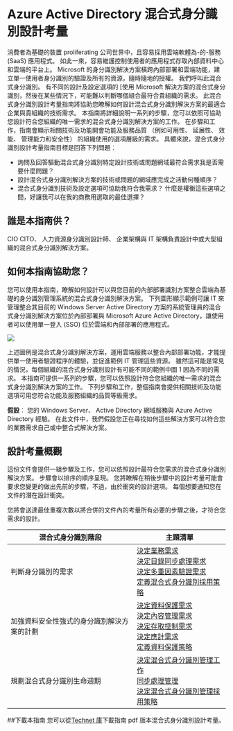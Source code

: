 <properties
    pageTitle="Azure Active Directory 混合式身分識別設計考量-概觀 |Microsoft Azure"
    description="概觀與內容的地圖的混合式身分識別設計考量指南"
    documentationCenter=""
    services="active-directory"
    authors="billmath"
    manager="femila"
    editor=""/>

<tags
    ms.service="active-directory"
    ms.devlang="na"
    ms.topic="article"
    ms.tgt_pltfrm="na"
    ms.workload="identity" 
    ms.date="08/08/2016"
    ms.author="billmath"/>

# <a name="azure-active-directory-hybrid-identity-design-considerations"></a>Azure Active Directory 混合式身分識別設計考量

消費者為基礎的裝置 proliferating 公司世界中，且容易採用雲端軟體為-的-服務 (SaaS) 應用程式。 如此一來，容易維護控制使用者的應用程式存取內部資料中心和雲端的平台上。  Microsoft 的身分識別解決方案橫跨內部部署和雲端功能，建立單一使用者身分識別的驗證及所有的資源，隨時隨地的授權。 我們呼叫此混合式身分識別。 有不同的設計及設定選項的 [使用 Microsoft 解決方案的混合式身分識別，然後在某些情況下，可能難以判斷哪個組合最符合貴組織的需求。 此混合式身分識別設計考量指南將協助您瞭解如何設計混合式身分識別解決方案的最適合企業與貴組織的技術需求。  本指南將詳細說明一系列的步驟，您可以依照可協助您設計符合您組織的唯一需求的混合式身分識別解決方案的工作。 在步驟和工作，指南會顯示相關技術及功能開會功能及服務品質 （例如可用性、 延展性、 效能、 管理能力和安全性） 的組織使用的選項層級的需求。 具體來說，混合式身分識別設計考量指南目標是回答下列問題︰ 

- 詢問及回答驅動混合式身分識別特定設計技術或問題網域最符合需求我是否需要什麼問題？
- 設計混合式身分識別解決方案的技術或問題的網域應完成之活動何種順序？ 
- 混合式身分識別技術及設定選項可協助我符合我需求？ 什麼是權衡這些選項之間，好讓我可以在我的商務用選取的最佳選擇？


## <a name="who-is-this-guide-intended-for"></a>誰是本指南供？
 CIO CITO、 人力資源身分識別設計師、 企業架構與 IT 架構負責設計中或大型組織的混合式身分識別解決方案。

## <a name="how-can-this-guide-help-you"></a>如何本指南協助您？ 
您可以使用本指南，瞭解如何設計可以與您目前的內部部署識別方案整合雲端為基礎的身分識別管理系統的混合式身分識別解決方案。 下列圖形顯示範例可讓 IT 來管理整合其目前的 Windows Server Active Directory 方案的系統管理員的混合式身分識別解決方案位於內部部署與 Microsoft Azure Active Directory，讓使用者可以使用單一登入 (SSO) 位於雲端和內部部署的應用程式。

![](./media/hybrid-id-design-considerations/hybridID-example.png)


上述圖例是混合式身分識別解決方案，運用雲端服務以整合內部部署功能，才能提供單一使用者驗證程序的體驗，並促進範例 IT 管理這些資源。 雖然這可能是常見的情況，每個組織的混合式身分識別設計有可能不同的範例中圖 1 因為不同的需求。 本指南可提供一系列的步驟，您可以依照設計符合您組織的唯一需求的混合式身分識別解決方案的工作。 下列步驟和工作，整個指南會提供相關技術及功能選項可用您符合功能及服務組織的品質等級需求。

**假設**︰ 您的 Windows Server、 Active Directory 網域服務與 Azure Active Directory 經驗。 在此文件中，我們假設您正在尋找如何這些解決方案可以符合您的業務需求自己或中整合式解決方案。

## <a name="design-considerations-overview"></a>設計考量概觀
這份文件會提供一組步驟及工作，您可以依照設計最符合您需求的混合式身分識別解決方案。 步驟會以排序的順序呈現。 您將瞭解在稍後步驟中的設計考量可能會要求您變更的做出先前的步驟，不過，由於衝突的設計選項。 每個想要通知您在文件的潛在設計衝突。 

您將會送達最佳重複次數以將合併的文件內的考量所有必要的步驟之後，才符合您需求的設計。 

| 混合式身分識別階段                                             | 主題清單                                                                                                                                                                                       |
|-------------------------------------------------------------------|--------------------------------------------------------------------------------------------------------------------------------------------------------------------------------------------------|
| 判斷身分識別的需求                                   | [決定業務需求](active-directory-hybrid-identity-design-considerations-business-needs.md)<br> [決定目錄同步處理需求](active-directory-hybrid-identity-design-considerations-directory-sync-requirements.md)<br> [決定多重因素驗證需求](active-directory-hybrid-identity-design-considerations-multifactor-auth-requirements.md)<br> [定義混合式身分識別採用策略](active-directory-hybrid-identity-design-considerations-identity-adoption-strategy.md)                       |
| 加強資料安全性強式的身分識別解決方案的計劃 | [決定資料保護需求](active-directory-hybrid-identity-design-considerations-dataprotection-requirements.md) <br> [決定內容管理需求](active-directory-hybrid-identity-design-considerations-contentmgt-requirements.md)<br> [決定存取控制需求](active-directory-hybrid-identity-design-considerations-accesscontrol-requirements.md)<br> [決定應計需求](active-directory-hybrid-identity-design-considerations-incident-response-requirements.md) <br> [定義資料保護策略](active-directory-hybrid-identity-design-considerations-data-protection-strategy.md)  |
| 規劃混合式身分識別生命週期                                | [決定混合式身分識別管理工作](active-directory-hybrid-identity-design-considerations-hybrid-id-management-tasks.md) <br> [同步處理管理](active-directory-hybrid-identity-design-considerations-hybrid-id-management-tasks.md)<br> [決定混合式身分識別管理採用策略](active-directory-hybrid-identity-design-considerations-lifecycle-adoption-strategy.md) |     


##<a name="download-this-guide"></a>下載本指南
您可以從[Technet 庫](https://gallery.technet.microsoft.com/Azure-Hybrid-Identity-b06c8288)下載指南 pdf 版本混合式身分識別設計考量。 

                                                             
